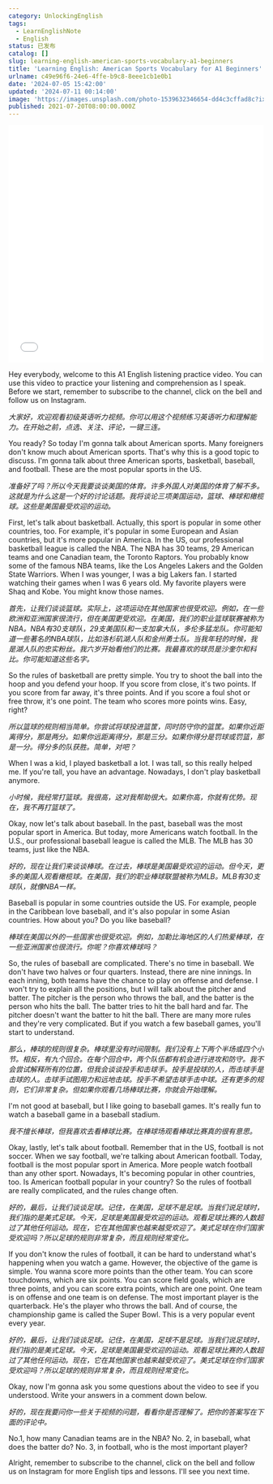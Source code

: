 ```yaml
---
category: UnlockingEnglish
tags:
  - LearnEnglishNote
  - English
status: 已发布
catalog: []
slug: learning-english-american-sports-vocabulary-a1-beginners
title: 'Learning English: American Sports Vocabulary for A1 Beginners'
urlname: c49e96f6-24e6-4ffe-b9c8-8eee1cb1e0b1
date: '2024-07-05 15:42:00'
updated: '2024-07-11 00:14:00'
image: 'https://images.unsplash.com/photo-1539632346654-dd4c3cffad8c?ixlib=rb-4.0.3&q=85&fm=jpg&crop=entropy&cs=srgb'
published: 2021-07-20T08:00:00.000Z
---
```


<iframe width="100%" height="468" src="//player.bilibili.com/player.html?bvid=BV1Bx421Q7nU&p=27" scrolling="no" border="0" frameborder="no" framespacing="0" allowfullscreen="true" muted="false"  danmaku="false"> </iframe>


Hey everybody, welcome to this A1 English listening practice video. You can use this video to practice your listening and comprehension as I speak. Before we start, remember to subscribe to the channel, click on the bell and follow us on Instagram.


_大家好，欢迎观看初级英语听力视频。你可以用这个视频练习英语听力和理解能力。在开始之前，点选、关注、评论，一键三连。_


You ready? So today I'm gonna talk about American sports. Many foreigners don't know much about American sports. That's why this is a good topic to discuss. I'm gonna talk about three American sports, basketball, baseball, and football. These are the most popular sports in the US.


_准备好了吗？所以今天我要谈谈美国的体育。许多外国人对美国的体育了解不多。这就是为什么这是一个好的讨论话题。我将谈论三项美国运动，篮球、棒球和橄榄球。这些是美国最受欢迎的运动。_


First, let's talk about basketball. Actually, this sport is popular in some other countries, too. For example, it's popular in some European and Asian countries, but it's more popular in America. In the US, our professional basketball league is called the NBA. The NBA has 30 teams, 29 American teams and one Canadian team, the Toronto Raptors. You probably know some of the famous NBA teams, like the Los Angeles Lakers and the Golden State Warriors. When I was younger, I was a big Lakers fan. I started watching their games when I was 6 years old. My favorite players were Shaq and Kobe. You might know those names.


_首先，让我们谈谈篮球。实际上，这项运动在其他国家也很受欢迎。例如，在一些欧洲和亚洲国家很流行，但在美国更受欢迎。在美国，我们的职业篮球联赛被称为NBA。NBA有30支球队，29支美国队和一支加拿大队，多伦多猛龙队。你可能知道一些著名的NBA球队，比如洛杉矶湖人队和金州勇士队。当我年轻的时候，我是湖人队的忠实粉丝。我六岁开始看他们的比赛。我最喜欢的球员是沙奎尔和科比。你可能知道这些名字。_


So the rules of basketball are pretty simple. You try to shoot the ball into the hoop and you defend your hoop. If you score from close, it's two points. If you score from far away, it's three points. And if you score a foul shot or free throw, it's one point. The team who scores more points wins. Easy, right?


_所以篮球的规则相当简单。你尝试将球投进篮筐，同时防守你的篮筐。如果你近距离得分，那是两分。如果你远距离得分，那是三分。如果你得分是罚球或罚篮，那是一分。得分多的队获胜。简单，对吧？_


When I was a kid, I played basketball a lot. I was tall, so this really helped me. If you're tall, you have an advantage. Nowadays, I don't play basketball anymore.


_小时候，我经常打篮球。我很高，这对我帮助很大。如果你高，你就有优势。现在，我不再打篮球了。_


Okay, now let's talk about baseball. In the past, baseball was the most popular sport in America. But today, more Americans watch football. In the U.S., our professional baseball league is called the MLB. The MLB has 30 teams, just like the NBA.


_好的，现在让我们来谈谈棒球。在过去，棒球是美国最受欢迎的运动。但今天，更多的美国人观看橄榄球。在美国，我们的职业棒球联盟被称为MLB。MLB有30支球队，就像NBA一样。_


Baseball is popular in some countries outside the US. For example, people in the Caribbean love baseball, and it's also popular in some Asian countries. How about you? Do you like baseball?


_棒球在美国以外的一些国家也很受欢迎。例如，加勒比海地区的人们热爱棒球，在一些亚洲国家也很流行。你呢？你喜欢棒球吗？_


So, the rules of baseball are complicated. There's no time in baseball. We don't have two halves or four quarters. Instead, there are nine innings. In each inning, both teams have the chance to play on offense and defense. I won't try to explain all the positions, but I will talk about the pitcher and batter. The pitcher is the person who throws the ball, and the batter is the person who hits the ball. The batter tries to hit the ball hard and far. The pitcher doesn't want the batter to hit the ball. There are many more rules and they're very complicated. But if you watch a few baseball games, you'll start to understand.


_那么，棒球的规则很复杂。棒球里没有时间限制。我们没有上下两个半场或四个小节。相反，有九个回合。在每个回合中，两个队伍都有机会进行进攻和防守。我不会尝试解释所有的位置，但我会谈谈投手和击球手。投手是投球的人，而击球手是击球的人。击球手试图用力和远地击球。投手不希望击球手击中球。还有更多的规则，它们非常复杂。但如果你观看几场棒球比赛，你就会开始理解。_


I'm not good at baseball, but I like going to baseball games. It's really fun to watch a baseball game in a baseball stadium.


_我不擅长棒球，但我喜欢去看棒球比赛。在棒球场观看棒球比赛真的很有意思。_


Okay, lastly, let's talk about football. Remember that in the US, football is not soccer. When we say football, we're talking about American football. Today, football is the most popular sport in America. More people watch football than any other sport. Nowadays, It's becoming popular in other countries, too. Is American football popular in your country? So the rules of football are really complicated, and the rules change often.


_好的，最后，让我们谈谈足球。记住，在美国，足球不是足球。当我们说足球时，我们指的是美式足球。今天，足球是美国最受欢迎的运动。观看足球比赛的人数超过了其他任何运动。现在，它在其他国家也越来越受欢迎了。美式足球在你们国家受欢迎吗？所以足球的规则非常复杂，而且规则经常变化。_


If you don't know the rules of football, it can be hard to understand what's happening when you watch a game. However, the objective of the game is simple. You wanna score more points than the other team. You can score touchdowns, which are six points. You can score field goals, which are three points, and you can score extra points, which are one point. One team is on offense and one team is on defense. The most important player is the quarterback. He's the player who throws the ball. And of course, the championship game is called the Super Bowl. This is a very popular event every year.


_好的，最后，让我们谈谈足球。记住，在美国，足球不是足球。当我们说足球时，我们指的是美式足球。今天，足球是美国最受欢迎的运动。观看足球比赛的人数超过了其他任何运动。现在，它在其他国家也越来越受欢迎了。美式足球在你们国家受欢迎吗？所以足球的规则非常复杂，而且规则经常变化。_


Okay, now I'm gonna ask you some questions about the video to see if you understood. Write your answers in a comment down below.


_好的，现在我要问你一些关于视频的问题，看看你是否理解了。把你的答案写在下面的评论中。_


No.1, how many Canadian teams are in the NBA? No. 2, in baseball, what does the batter do? No. 3, in football, who is the most important player?


Alright, remember to subscribe to the channel, click on the bell and follow us on Instagram for more English tips and lessons. I'll see you next time.

